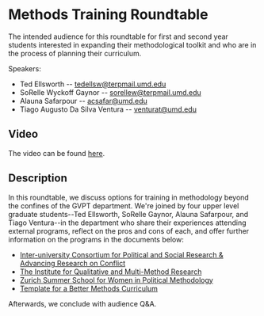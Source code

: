 # Methods Training Roundtable

The intended audience for this roundtable for first and second year students interested in expanding their methodological toolkit and who are in the process of planning their curriculum.

Speakers:

- Ted Ellsworth -- tedellsw@terpmail.umd.edu
- SoRelle Wyckoff Gaynor -- sorellew@terpmail.umd.edu
- Alauna Safarpour -- acsafar@umd.edu
- Tiago Augusto Da Silva Ventura -- venturat@umd.edu


## Video

The video can be found [here](https://umd.app.box.com/file/866939825451?s=tthez5jzdwag1qrdxg3x3cvrk8ygjnhz).

## Description

In this roundtable, we discuss options for training in methodology beyond the confines of the GVPT department. We're joined by four upper level graduate students--Ted Ellsworth, SoRelle Gaynor, Alauna Safarpour, and Tiago Ventura--in the department who share their experiences attending external programs, reflect on the pros and cons of each, and offer further information on the programs in the documents below:

- [Inter-university Consortium for Political and Social Research & Advancing Research on Conflict](https://umd.box.com/s/q8hgwlclv01o8fszfjhqaroyqf8o8qzy)
- [The Institute for Qualitative and Multi-Method Research](https://umd.box.com/s/bl6fpyoaygaxa3f73xgk86bfd817ygii)
- [Zurich Summer School for Women in Political Methodology](https://umd.box.com/s/8dlw0qz2r86c73td9rqt8z54koz1z4di)
- [Template for a Better Methods Curriculum](https://umd.box.com/s/fb16qq2v0wcl9p6pj49vqeddhlj7oazj)

Afterwards, we conclude with audience Q&A.

